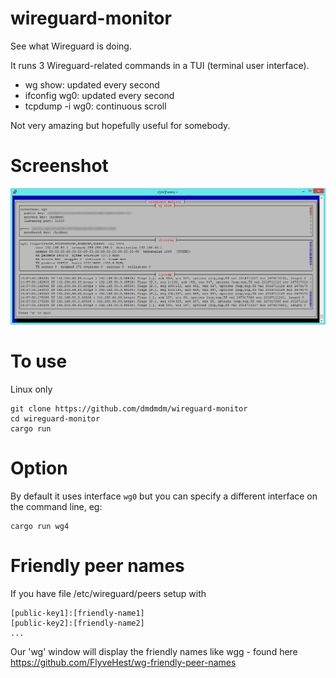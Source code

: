 # wireguard-monitor
See what Wireguard is doing.

It runs 3 Wireguard-related commands in a TUI (terminal user interface).
- wg show: updated every second
- ifconfig wg0: updated every second
- tcpdump -i wg0: continuous scroll

Not very amazing but hopefully useful for somebody.

# Screenshot
![Screenshot](wireguard-monitor.png)

# To use
Linux only

    git clone https://github.com/dmdmdm/wireguard-monitor
    cd wireguard-monitor
    cargo run

# Option
By default it uses interface `wg0` but you can specify a different interface on the command line, eg:

    cargo run wg4

# Friendly peer names
If you have file /etc/wireguard/peers setup with

    [public-key1]:[friendly-name1]
    [public-key2]:[friendly-name2]
    ...

Our 'wg' window will display the friendly names like wgg - found here https://github.com/FlyveHest/wg-friendly-peer-names
